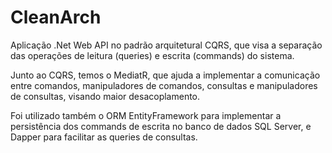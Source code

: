 # CleanArch

Aplicação .Net Web API no padrão arquitetural CQRS, que visa a separação das operações de leitura (queries) e escrita (commands) do sistema. 

Junto ao CQRS, temos o MediatR, que ajuda a implementar a comunicação entre comandos, manipuladores de comandos, consultas e manipuladores de consultas, visando maior desacoplamento.

Foi utilizado também o ORM EntityFramework para implementar a persistência dos commands de escrita no banco de dados SQL Server, e Dapper para facilitar as queries de consultas.
